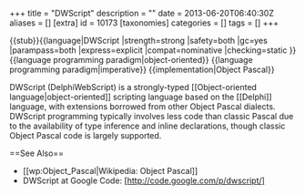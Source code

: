+++
title = "DWScript"
description = ""
date = 2013-06-20T06:40:30Z
aliases = []
[extra]
id = 10173
[taxonomies]
categories = []
tags = []
+++

{{stub}}{{language|DWScript
|strength=strong
|safety=both
|gc=yes
|parampass=both
|express=explicit
|compat=nominative
|checking=static
}}
{{language programming paradigm|object-oriented}}
{{language programming paradigm|imperative}}
{{implementation|Object Pascal}}

DWScript (DelphiWebScript) is a strongly-typed [[Object-oriented language|object-oriented]] scripting language based on the [[Delphi]] language, with extensions borrowed from other Object Pascal dialects. DWScript programming typically involves less code than classic Pascal due to the availability of type inference and inline declarations, though classic Object Pascal code is largely supported.

==See Also==
* [[wp:Object_Pascal|Wikipedia: Object Pascal]]
* DWScript at Google Code: [http://code.google.com/p/dwscript/]
